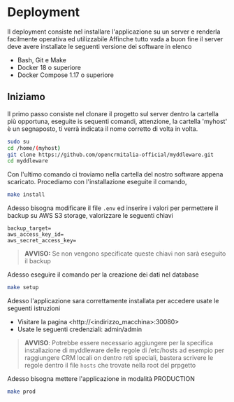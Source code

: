 # Deployment

Il deployment consiste nel installare l'applicazione su un server e renderla facilmente operativa ed utilizzabile
Affinche tutto vada a buon fine il server deve avere installate le seguenti versione dei software in elenco

- Bash, Git e Make
- Docker 18 o superiore 
- Docker Compose 1.17 o superiore

## Iniziamo

Il primo passo consiste nel clonare il progetto sul server dentro la cartella più opportuna, eseguite is sequenti comandi,
attenzione, la cartella 'myhost' è un segnaposto, ti verrà indicata il nome corretto di volta in volta. 

```bash
sudo su
cd /home/(myhost)
git clone https://github.com/opencrmitalia-official/myddleware.git
cd myddleware
```

Con l'ultimo comando ci troviamo nella cartella del nostro software appena scaricato. Procediamo con l'installazione
eseguite il comando,

```bash
make install
```

Adesso bisogna modificare il file `.env` ed inserire i valori per permettere il backup su AWS S3 storage, valorizzare le seguenti chiavi

```dotenv
backup_target=
aws_access_key_id=
aws_secret_access_key=
```

> **AVVISO:** Se non vengono specificate queste chiavi non sarà eseguito il backup

Adesso eseguire il comando per la creazione dei dati nel database

```bash
make setup
```

Adesso l'applicazione sara correttamente installata per accedere usate le seguenti istruzioni

- Visitare la pagina <http://<indirizzo_macchina>:30080> 
- Usate le seguenti credenziali: admin/admin

> **AVVISO**: Potrebbe essere necessario aggiungere per la specifica installazione di myddleware delle regole di /etc/hosts
> ad esempio per raggiungere CRM locali on dentro reti speciali, bastera scrivere le regole dentro il file `hosts` che trovate nella root del prpgetto

Adesso bisogna mettere l'applicazione in modalità PRODUCTION

```bash
make prod
```
